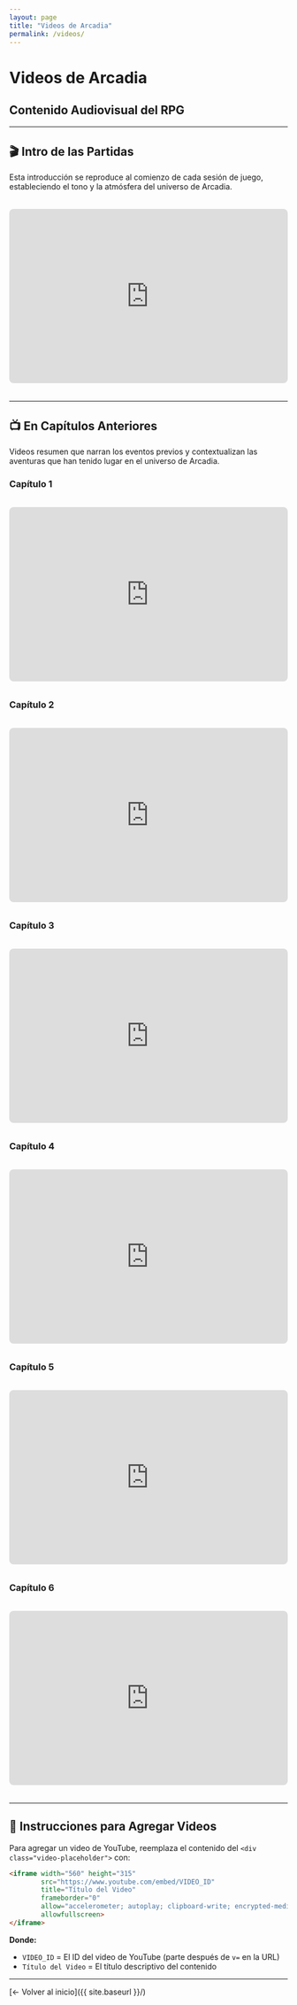 ```yaml
---
layout: page
title: "Videos de Arcadia"
permalink: /videos/
---
```


# Videos de Arcadia
## Contenido Audiovisual del RPG

---

## 🎬 **Intro de las Partidas**

Esta introducción se reproduce al comienzo de cada sesión de juego, estableciendo el tono y la atmósfera del universo de Arcadia.

<div class="video-container">
  <iframe width="560" height="315" 
          src="https://www.youtube.com/embed/p_cvT8b7brs" 
          title="Intro de Arcadia"
          frameborder="0" 
          allow="accelerometer; autoplay; clipboard-write; encrypted-media; gyroscope; picture-in-picture" 
          allowfullscreen>
  </iframe>
</div>

---

## 📺 **En Capítulos Anteriores**

Videos resumen que narran los eventos previos y contextualizan las aventuras que han tenido lugar en el universo de Arcadia.

### Capítulo 1
<div class="video-container">
  <iframe width="560" height="315" 
          src="https://www.youtube.com/embed/CyTwIjCoXN0" 
          title="En Capítulos Anteriores - Capítulo 1"
          frameborder="0" 
          allow="accelerometer; autoplay; clipboard-write; encrypted-media; gyroscope; picture-in-picture" 
          allowfullscreen>
  </iframe>
</div>

### Capítulo 2
<div class="video-container">
  <iframe width="560" height="315" 
          src="https://www.youtube.com/embed/fOF4lkQfM08" 
          title="En Capítulos Anteriores - Capítulo 2"
          frameborder="0" 
          allow="accelerometer; autoplay; clipboard-write; encrypted-media; gyroscope; picture-in-picture" 
          allowfullscreen>
  </iframe>
</div>

### Capítulo 3
<div class="video-container">
  <iframe width="560" height="315" 
          src="https://www.youtube.com/embed/yRMCkhrvv4M" 
          title="En Capítulos Anteriores - Capítulo 3"
          frameborder="0" 
          allow="accelerometer; autoplay; clipboard-write; encrypted-media; gyroscope; picture-in-picture" 
          allowfullscreen>
  </iframe>
</div>

### Capítulo 4
<div class="video-container">
  <iframe width="560" height="315" 
          src="https://www.youtube.com/embed/F79B7PaWnMY" 
          title="En Capítulos Anteriores - Capítulo 4"
          frameborder="0" 
          allow="accelerometer; autoplay; clipboard-write; encrypted-media; gyroscope; picture-in-picture" 
          allowfullscreen>
  </iframe>
</div>

### Capítulo 5
<div class="video-container">
  <iframe width="560" height="315" 
          src="https://www.youtube.com/embed/GbHWPiPKqdQ" 
          title="En Capítulos Anteriores - Capítulo 5"
          frameborder="0" 
          allow="accelerometer; autoplay; clipboard-write; encrypted-media; gyroscope; picture-in-picture" 
          allowfullscreen>
  </iframe>
</div>

### Capítulo 6
<div class="video-container">
  <iframe width="560" height="315" 
          src="https://www.youtube.com/embed/-gjE0vtH41A" 
          title="En Capítulos Anteriores - Capítulo 6"
          frameborder="0" 
          allow="accelerometer; autoplay; clipboard-write; encrypted-media; gyroscope; picture-in-picture" 
          allowfullscreen>
  </iframe>
</div>

---

## 📝 **Instrucciones para Agregar Videos**

Para agregar un video de YouTube, reemplaza el contenido del `<div class="video-placeholder">` con:

```html
<iframe width="560" height="315" 
        src="https://www.youtube.com/embed/VIDEO_ID" 
        title="Título del Video"
        frameborder="0" 
        allow="accelerometer; autoplay; clipboard-write; encrypted-media; gyroscope; picture-in-picture" 
        allowfullscreen>
</iframe>
```

**Donde:**
- `VIDEO_ID` = El ID del video de YouTube (parte después de `v=` en la URL)
- `Título del Video` = El título descriptivo del contenido

---

[← Volver al inicio]({{ site.baseurl }}/)

<style>
.video-container {
  margin: 2rem 0;
}

.video-placeholder {
  border: 2px dashed #e60026;
  border-radius: 15px;
  padding: 2rem;
  background-color: #f8f9fa;
  text-align: center;
}

.placeholder-content h3 {
  color: #e60026;
  margin-bottom: 1rem;
}

.youtube-placeholder {
  background-color: #e9ecef;
  border: 1px solid #dee2e6;
  border-radius: 8px;
  padding: 1rem;
  margin-top: 1rem;
  font-family: monospace;
  font-size: 0.9rem;
}

.video-container iframe {
  width: 100%;
  max-width: 560px;
  height: 315px;
  border-radius: 8px;
}

@media (max-width: 768px) {
  .video-container iframe {
    height: 200px;
  }
}
</style>